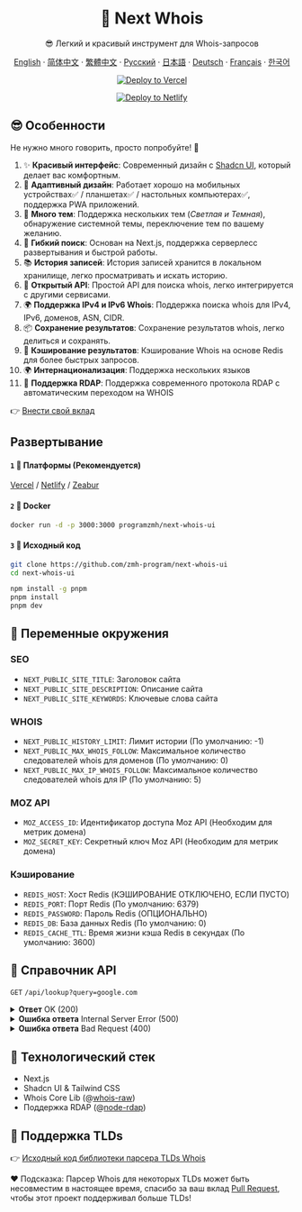 <div align="center">

# 🧪 Next Whois

😎 Легкий и красивый инструмент для Whois-запросов

[English](README.md) · [简体中文](README_CN.md) · [繁體中文](README_TW.md) · [Русский](README_RU.md) · [日本語](README_JP.md) · [Deutsch](README_DE.md) · [Français](README_FR.md) · [한국어](README_KR.md)

[![Deploy to Vercel](https://vercel.com/button)](https://vercel.com/import/project?template=https://github.com/zmh-program/next-whois-ui)

[![Deploy to Netlify](https://www.netlify.com/img/deploy/button.svg)](https://app.netlify.com/start/deploy?repository=https://github.com/zmh-program/next-whois-ui)

</div>

## 😎 Особенности

Не нужно много говорить, просто попробуйте! 🥳

1. ✨ **Красивый интерфейс**: Современный дизайн с [Shadcn UI](https://ui.shadcn.com), который делает вас комфортным.
2. 📱 **Адаптивный дизайн**: Работает хорошо на мобильных устройствах✅ / планшетах✅ / настольных компьютерах✅, поддержка PWA приложений.
3. 🌈 **Много тем**: Поддержка нескольких тем (*Светлая и Темная*), обнаружение системной темы, переключение тем по вашему желанию.
4. 🚀 **Гибкий поиск**: Основан на Next.js, поддержка серверлесс развертывания и быстрой работы.
5. 📚 **История записей**: История записей хранится в локальном хранилище, легко просматривать и искать историю.
6. 📡 **Открытый API**: Простой API для поиска whois, легко интегрируется с другими сервисами.
7. 🌍 **Поддержка IPv4 и IPv6 Whois**: Поддержка поиска whois для IPv4, IPv6, доменов, ASN, CIDR.
8. 📦 **Сохранение результатов**: Сохранение результатов whois, легко делиться и сохранять.
9. 📡 **Кэширование результатов**: Кэширование Whois на основе Redis для более быстрых запросов.
10. 🌍 **Интернационализация**: Поддержка нескольких языков
11. 🚀 **Поддержка RDAP**: Поддержка современного протокола RDAP с автоматическим переходом на WHOIS

👉 [Внести свой вклад](https://github.com/zmh-program/next-whois-ui/pulls)

## Развертывание

#### `1` 🚀 Платформы (Рекомендуется)

[Vercel](https://vercel.com/import/project?template=https://github.com/zmh-program/next-whois-ui) / [Netlify](https://app.netlify.com/start/deploy?repository=https://github.com/zmh-program/next-whois-ui) / [Zeabur](https://zeabur.com/templates/UHCCCT)

#### `2` 🐳 Docker

```bash
docker run -d -p 3000:3000 programzmh/next-whois-ui
```

#### `3` 🔨 Исходный код

```bash
git clone https://github.com/zmh-program/next-whois-ui
cd next-whois-ui

npm install -g pnpm
pnpm install
pnpm dev
```

## 📏 Переменные окружения

### SEO

- `NEXT_PUBLIC_SITE_TITLE`: Заголовок сайта
- `NEXT_PUBLIC_SITE_DESCRIPTION`: Описание сайта
- `NEXT_PUBLIC_SITE_KEYWORDS`: Ключевые слова сайта

### WHOIS

- `NEXT_PUBLIC_HISTORY_LIMIT`: Лимит истории (По умолчанию: -1)
- `NEXT_PUBLIC_MAX_WHOIS_FOLLOW`: Максимальное количество следователей whois для доменов (По умолчанию: 0)
- `NEXT_PUBLIC_MAX_IP_WHOIS_FOLLOW`: Максимальное количество следователей whois для IP (По умолчанию: 5)

### MOZ API
- `MOZ_ACCESS_ID`: Идентификатор доступа Moz API (Необходим для метрик домена)
- `MOZ_SECRET_KEY`: Секретный ключ Moz API (Необходим для метрик домена)

### Кэширование

- `REDIS_HOST`: Хост Redis (КЭШИРОВАНИЕ ОТКЛЮЧЕНО, ЕСЛИ ПУСТО)
- `REDIS_PORT`: Порт Redis (По умолчанию: 6379)
- `REDIS_PASSWORD`: Пароль Redis (ОПЦИОНАЛЬНО)
- `REDIS_DB`: База данных Redis (По умолчанию: 0)
- `REDIS_CACHE_TTL`: Время жизни кэша Redis в секундах (По умолчанию: 3600)

## 📝 Справочник API

`GET` `/api/lookup?query=google.com`

<details>
<summary><strong>Ответ</strong> OK (200)</summary>

```json
{
  "time": 1.547,
  "status": true,
  "cached": false,
  "source": "rdap",
  "result": {
    "domain": "GOOGLE.COM",
    "registrar": "MarkMonitor Inc.",
    "registrarURL": "http://www.markmonitor.com",
    "ianaId": "292",
    "whoisServer": "whois.markmonitor.com",
    "updatedDate": "2019-09-09T15:39:04.000Z",
    "creationDate": "1997-09-15T04:00:00.000Z",
    "expirationDate": "2028-09-14T04:00:00.000Z",
    "status": [
      {
        "status": "clientDeleteProhibited",
        "url": "https://icann.org/epp#clientDeleteProhibited"
      },
      {
        "status": "clientTransferProhibited",
        "url": "https://icann.org/epp#clientTransferProhibited"
      },
      {
        "status": "clientUpdateProhibited",
        "url": "https://icann.org/epp#clientUpdateProhibited"
      },
      {
        "status": "serverDeleteProhibited",
        "url": "https://icann.org/epp#serverDeleteProhibited"
      },
      {
        "status": "serverTransferProhibited",
        "url": "https://icann.org/epp#serverTransferProhibited"
      },
      {
        "status": "serverUpdateProhibited",
        "url": "https://icann.org/epp#serverUpdateProhibited"
      }
    ],
    "nameServers": [
      "NS1.GOOGLE.COM",
      "NS2.GOOGLE.COM",
      "NS3.GOOGLE.COM",
      "NS4.GOOGLE.COM"
    ],
    "registrantOrganization": "Unknown",
    "registrantProvince": "Unknown",
    "registrantCountry": "Unknown",
    "registrantPhone": "+1 2086851750",
    "registrantEmail": "Unknown",
    "rawWhoisContent": "...",
    "rawRdapContent": "..."
  }
}
```

</details>

<details>
<summary><strong>Ошибка ответа</strong> Internal Server Error (500)</summary>

```json
{
  "time": 0.609,
  "status": false,
  "error": "No match for domain google.notfound (e.g. domain is not registered)"
}
```

</details>

<details>
<summary><strong>Ошибка ответа</strong> Bad Request (400)</summary>

```json
{
  "time": -1,
  "status": false,
  "error": "Query is required"
}
```

</details>

## 🧠 Технологический стек

- Next.js
- Shadcn UI & Tailwind CSS
- Whois Core Lib (@[whois-raw](https://www.npmjs.com/package/whois-raw))
- Поддержка RDAP (@[node-rdap](https://www.npmjs.com/package/node-rdap))

## 💪 Поддержка TLDs

👉 [Исходный код библиотеки парсера TLDs Whois](./src/lib/whois/lib.ts)

❤ Подсказка: Парсер Whois для некоторых TLDs может быть несовместим в настоящее время, спасибо за ваш вклад [Pull Request](https://github.com/zmh-program/next-whois-ui/pulls), чтобы этот проект поддерживал больше TLDs!
